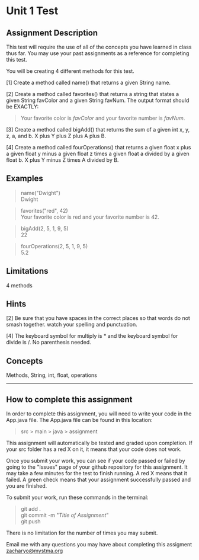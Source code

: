 # **Unit 1 Test**  

## **Assignment Description**  
This test will require the use of all of the concepts you have learned in class thus far. You may use your past assignments as a reference for completing this test.  

You will be creating 4 different methods for this test.  

[1] Create a method called name() that returns a given String name.

[2] Create a method called favorites() that returns a string that states a given String favColor and a given String favNum. The output format should be EXACTLY:  
>Your favorite color is *favColor* and your favorite number is *favNum*.

[3] Create a method called bigAdd() that returns the sum of a given int x, y, z, a, and b. X plus Y plus Z plus A plus B.  

[4] Create a method called fourOperations() that returns a given float x plus a given float y minus a given float z times a given float a divided by a given float b. X plus Y minus Z times A divided by B.  



## **Examples**  
>name("Dwight")  
Dwight

>favorites("red", 42)    
Your favorite color is red and your favorite number is 42.

>bigAdd(2, 5, 1, 9, 5)  
22

>fourOperations(2, 5, 1, 9, 5)  
5.2

## **Limitations**  
4 methods

## **Hints**  
[2] Be sure that you have spaces in the correct places so that words do not smash together. watch your spelling and punctuation.  

[4] The keyboard symbol for multiply is * and the keyboard symbol for divide is /. No parenthesis needed.

## **Concepts**  
Methods, String, int, float, operations

---

## **How to complete this assignment**
In order to complete this assignment, you will need to write your code in the App.java file. The App.java file can be found in this location:  
>src > main > java > assignment  

This assignment will automatically be tested and graded upon completion. If your src folder has a red X on it, it means that your code does not work.  

Once you submit your work, you can see if your code passed or failed by going to the "Issues" page of your github repository for this assignment. It may take a few minutes for the test to finish running. A red X means that it failed. A green check means that your assignment successfully passed and you are finished.

To submit your work, run these commands in the terminal: 
>git add .  
git commit -m "*Title of Assignment*"  
git push  

There is no limitation for the number of times you may submit.

Email me with any questions you may have about completing this assigment  
zacharyo@mystma.org
